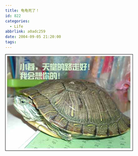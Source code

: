 ```yaml
---
title: 龟龟死了！
id: 822
categories:
  - Life
abbrlink: a0adc259
date: 2004-09-05 21:20:00
tags:
---
```

![乌龟](/images/2004/09/05_12740.jpg)